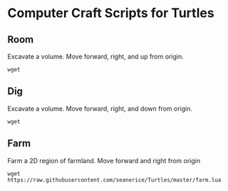 # Computer Craft Scripts for Turtles


## Room
Excavate a volume. Move forward, right, and up from origin.

```
wget 
```

## Dig
Excavate a volume. Move forward, right, and down from origin.

```
wget
```

## Farm
Farm a 2D region of farmland. Move forward and right from origin

```
wget https://raw.githubusercontent.com/seanerice/Turtles/master/farm.lua
```
